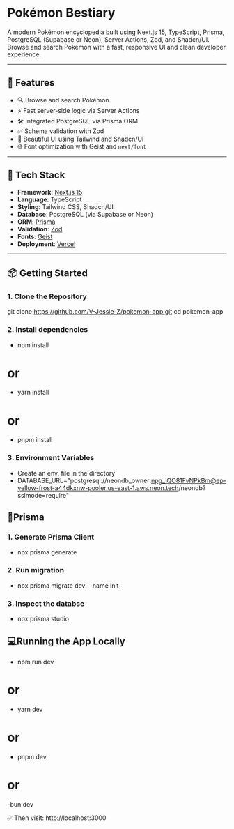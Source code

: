 # Pokémon Bestiary

A modern Pokémon encyclopedia built using Next.js 15, TypeScript, Prisma, PostgreSQL (Supabase or Neon), Server Actions, Zod, and Shadcn/UI. Browse and search Pokémon with a fast, responsive UI and clean developer experience.

---

## 🚀 Features

- 🔍 Browse and search Pokémon
- ⚡ Fast server-side logic via Server Actions
- 🛠️ Integrated PostgreSQL via Prisma ORM
- ✅ Schema validation with Zod
- 🎨 Beautiful UI using Tailwind and Shadcn/UI
- 🌐 Font optimization with Geist and `next/font`

---

## 🧱 Tech Stack

- **Framework**: [Next.js 15](https://nextjs.org/)
- **Language**: TypeScript
- **Styling**: Tailwind CSS, Shadcn/UI
- **Database**: PostgreSQL (via Supabase or Neon)
- **ORM**: [Prisma](https://www.prisma.io/)
- **Validation**: [Zod](https://zod.dev)
- **Fonts**: [Geist](https://vercel.com/font)
- **Deployment**: [Vercel](https://vercel.com)

---

## 📦 Getting Started

### 1. Clone the Repository

git clone https://github.com/V-Jessie-Z/pokemon-app.git
cd pokemon-app

### 2. Install dependencies

- npm install
# or
- yarn install
# or
- pnpm install

### 3. Environment Variables

- Create an env. file in the directory
- DATABASE_URL="postgresql://neondb_owner:npg_lQO81FvNPkBm@ep-yellow-frost-a44dkxnw-pooler.us-east-1.aws.neon.tech/neondb?sslmode=require"

## 🧠Prisma 

### 1. Generate Prisma Client

- npx prisma generate

### 2. Run migration

- npx prisma migrate dev --name init

### 3. Inspect the databse

- npx prisma studio


## 💻Running the App Locally

- npm run dev
# or
- yarn dev
# or
- pnpm dev
# or
-bun dev


✅ Then visit: http://localhost:3000

